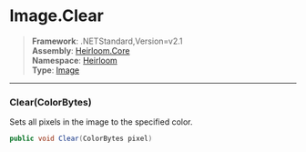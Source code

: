 # Image.Clear

> **Framework**: .NETStandard,Version=v2.1  
> **Assembly**: [Heirloom.Core][0]  
> **Namespace**: [Heirloom][0]  
> **Type**: [Image][1]  

--------------------------------------------------------------------------------

### Clear(ColorBytes)

Sets all pixels in the image to the specified color.

```cs
public void Clear(ColorBytes pixel)
```

[0]: ../Heirloom.Core.md
[1]: Heirloom.Image.md
